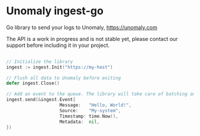# Unomaly ingest-go
Go library to send your logs to Unomaly, https://unomaly.com


The API is a work in progress and is not stable yet, please contact our support before including it in your project.


```go
 
// Initialize the library
ingest := ingest.Init("https://my-host")

// Flush all data to Unomaly before exiting
defer ingest.Close()

// Add an event to the queue. The library will take care of batching and sending events to Unomaly
ingest.send(&ingest.Event{
    				Message:   "Hello, World!",
    				Source:    "My-system",
    				Timestamp: time.Now(),
    				Metadata:  nil,
})

```
